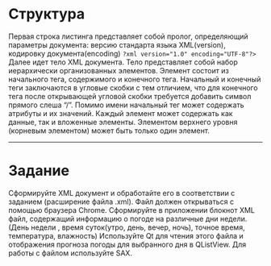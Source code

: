 # Структура

  Первая строка листинга представляет собой пролог, определяющий параметры документа: версию стандарта языка XML(version), кодировку документа(encoding)
```?xml version="1.0" encoding="UTF-8"?>```
Далее идет тело XML документа. Тело представляет собой набор иерархически организованных элементов.
Элемент состоит из начального тега, содержимого и конечного тега. Начальный и конечный теги заключаются в угловые скобки с тем отличием, что для конечного тега после открывающей угловой скобки требуется добавить символ прямого слеша “/”. Помимо имени начальный тег может содержать атрибуты и их значений.
Каждый элемент может содержать как данные, так и вложенные элементы.
Элементом верхнего уровня (корневым элементом) может быть только один элемент.

 ___

# Задание

  Сформируйте XML документ и обработайте его в соответствии с заданием (расширение файла .xml). Файл должен открываться с помощью браузера Chrome.
Сформируйте в приложении блокнот XML файл, содержащий информацию о погоде на различные дни недели. (День недели , время суток(утро, день, вечер, ночь), точное время, температура, влажность) Используйте Qt для чтения этого файла и отображения прогноза погоды для выбранного дня в QListView. Для работы с файлом используйте SAX.
